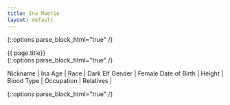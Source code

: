 ```yaml
---
title: Ina Maerie 
layout: default
---
```

{::options parse_block_html="true" /}
<div class="row">
<div class="col-md-3">
<div class="panel panel-default no-padding">
<div class="panel-heading">
{{ page.title}}
</div>
<div class="panel-body">
</div>
<div class="panel-body">
{::options parse_block_html="true" /}


Nickname | Ina 
Age | 
Race | Dark Elf 
Gender | Female
Date of Birth | 
Height | 
Blood Type | 
Occupation | 
Relatives | 


</div>
</div>
</div>
<div class="col-md-9">
{::options parse_block_html="true" /}




</div>
</div>
